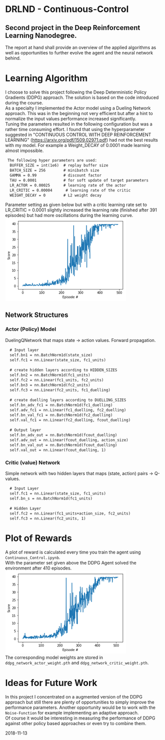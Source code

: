 # DRLND - Continuous-Control
## Second project in the Deep Reinforcement Learning Nanodegree.

The report at hand shall provide an overview of the applied algorithms as well as opportunities to further evolve the agent and the neural network behind.

# Learning Algorithm

I choose to solve this project following the Deep Deterministic Policy Gradients (DDPG) approach. The solution is based on the code introduced during the course.
<br>
As a specialty I implemented the Actor model using a Dueling Network approach. This was in the beginning not very efficient but after a hint to normalize the input values performance increased significantly.
<br>
Tuning the parameters resulted in the following configuration but was a rather time consuming effort. I found that using the hyperparameter suggested in "CONTINUOUS  CONTROL  WITH  DEEP  REINFORCEMENT LEARNING" (https://arxiv.org/pdf/1509.02971.pdf) had not the best results with my model. For example a Weight_DECAY of 0.0001 made learning almost impossible.
<br>

```
 The following hyper parameters are used:
  BUFFER_SIZE = int(1e6)  # replay buffer size
  BATCH_SIZE = 256        # minibatch size
  GAMMA = 0.99            # discount factor
  TAU = 0.0001            # for soft update of target parameters
  LR_ACTOR = 0.00025      # learning rate of the actor
  LR_CRITIC = 0.00004      # learning rate of the critic
  WEIGHT_DECAY = 0        # L2 weight decay
```
Parameter setting as given below but with a critic learning rate set to LR_CRITIC = 0.0001 slightly increased the learning rate (finished after 391 episodes) but had more oscillations during the learning curve.
<br>
![Learning Curve.](Learning_Curve_391.png)

## Network Structures
### Actor (Policy) Model
DuelingQNetwork that maps state -> action values. Forward propagation.

```  
  # Input layer
  self.bn1 = nn.BatchNorm1d(state_size)
  self.fc1 = nn.Linear(state_size, fc1_units)

  # create hidden layers according to HIDDEN_SIZES
  self.bn2 = nn.BatchNorm1d(fc1_units)
  self.fc2 = nn.Linear(fc1_units, fc2_units)
  self.bn3 = nn.BatchNorm1d(fc2_units)
  self.fc3 = nn.Linear(fc2_units, fc1_duelling)

  # create duelling layers according to DUELLING_SIZES
  self.bn_adv_fc1 = nn.BatchNorm1d(fc1_duelling)
  self.adv_fc1 = nn.Linear(fc1_duelling, fc2_duelling)
  self.bn_val_fc1 = nn.BatchNorm1d(fc2_duelling)
  self.val_fc1 = nn.Linear(fc2_duelling, fcout_duelling)

  # Output layer
  self.bn_adv_out = nn.BatchNorm1d(fcout_duelling)
  self.adv_out = nn.Linear(fcout_duelling, action_size)
  self.bn_val_out = nn.BatchNorm1d(fcout_duelling)
  self.val_out = nn.Linear(fcout_duelling, 1)
```

### Critic (value) Network
Simple network with two hidden layers that maps (state, action) pairs -> Q-values.

```
  # Input Layer
  self.fc1 = nn.Linear(state_size, fc1_units)
  self.bn_s = nn.BatchNorm1d(fc1_units)

  # Hidden Layer
  self.fc2 = nn.Linear(fc1_units+action_size, fc2_units)
  self.fc3 = nn.Linear(fc2_units, 1)
```


# Plot of Rewards
A plot of reward is calculated every time you train the agent using `Continuous_Control.ipynb`.
<br>
With the parameter set given above the DDPG Agent solved the environment after 410 episodes.
![Learning Curve 2.](Learning_Curve_410.png)
<br>
The corresponding model weights are stored in `ddpg_network_actor_weight.pth` and `ddpg_network_critic_weight.pth`.



# Ideas for Future Work
In this project I concentrated on a augmented version of the DDPG approach but still there are plenty of opportunities to simply improve the performance parameters. Another opportunity would be to work with the `Noise-Function` for example implementing an adaptive approach.
<br>
Of course it would be interesting in measuring the performance of DDPG against other policy based approaches or even try to combine them.

2018-11-13
